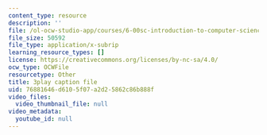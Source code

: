```yaml
---
content_type: resource
description: ''
file: /ol-ocw-studio-app/courses/6-00sc-introduction-to-computer-science-and-programming-spring-2011/76881646d6105f07a2d25862c86b888f_FBKxrPEeCSU.vtt
file_size: 50592
file_type: application/x-subrip
learning_resource_types: []
license: https://creativecommons.org/licenses/by-nc-sa/4.0/
ocw_type: OCWFile
resourcetype: Other
title: 3play caption file
uid: 76881646-d610-5f07-a2d2-5862c86b888f
video_files:
  video_thumbnail_file: null
video_metadata:
  youtube_id: null
---
```


